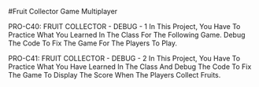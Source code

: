 #Fruit Collector Game
Multiplayer

PRO-C40: FRUIT COLLECTOR - DEBUG - 1
In This Project, You Have To Practice What You Learned In The Class For The Following Game. Debug The Code To Fix The Game For The Players To Play.

PRO-C41: FRUIT COLLECTOR - DEBUG - 2
In This Project, You Have To Practice What You Have Learned In The Class And Debug The Code To Fix The Game To Display The Score When The Players Collect Fruits.
